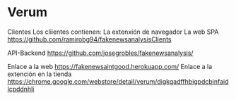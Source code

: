 # Verum

Clientes
Los cliientes contienen:
  La extenxión de navegador
  La web SPA
  https://github.com/ramirobg94/fakenewsanalysisClients
  
API-Backend
  https://github.com/josegrobles/fakenewsanalysis/
  
Enlace a la web https://fakenewsaintgood.herokuapp.com/
Enlace a la extención en la tienda https://chrome.google.com/webstore/detail/verum/digkgadffhbigpdcbinfaidlcpddnhli
